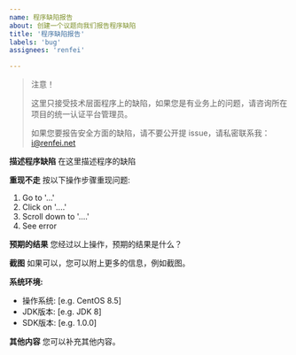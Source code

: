 ```yaml
---
name: 程序缺陷报告
about: 创建一个议题向我们报告程序缺陷
title: '程序缺陷报告'
labels: 'bug'
assignees: 'renfei'

---
```


> 注意！
> 
> 这里只接受技术层面程序上的缺陷，如果您是有业务上的问题，请咨询所在项目的统一认证平台管理员。
> 
> 如果您要报告安全方面的缺陷，请不要公开提 issue，请私密联系我：[i@renfei.net](mailto:i@renfei.net)

**描述程序缺陷**
在这里描述程序的缺陷

**重现不走**
按以下操作步骤重现问题:
1. Go to '...'
2. Click on '....'
3. Scroll down to '....'
4. See error

**预期的结果**
您经过以上操作，预期的结果是什么？

**截图**
如果可以，您可以附上更多的信息，例如截图。

**系统环境:**
- 操作系统: [e.g. CentOS 8.5]
- JDK版本: [e.g. JDK 8]
- SDK版本: [e.g. 1.0.0]

**其他内容**
您可以补充其他内容。
